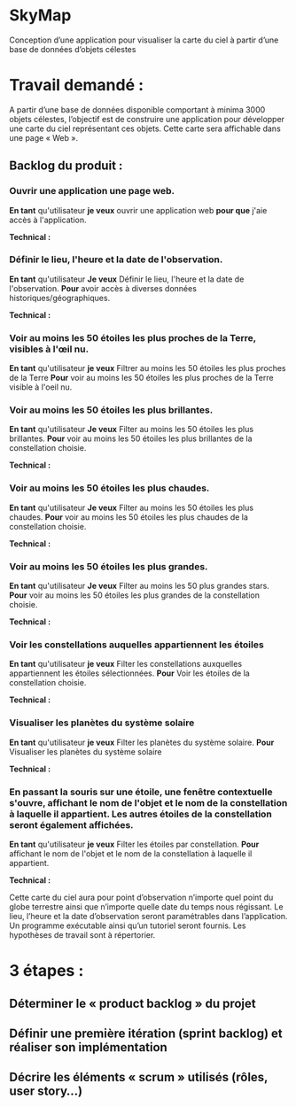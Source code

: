 # SkyMap
Conception d’une application pour visualiser la carte du ciel à partir d’une base de données d’objets célestes

# Travail demandé : 
A partir d’une base de données disponible comportant à minima 3000 objets célestes, l’objectif est de
construire une application pour développer une carte du ciel représentant ces objets. Cette carte sera
affichable dans une page « Web ».

## Backlog du produit :
### Ouvrir une application une page web.
**En tant** qu'utilisateur **je veux** ouvrir une application web **pour que** j'aie accès à l'application.

**Technical :**
  
### Définir le lieu, l'heure et la date de l'observation.
**En tant** qu'utilisateur **Je veux** Définir le lieu, l'heure et la date de l'observation. **Pour** avoir accès à diverses données historiques/géographiques.

**Technical :**

### Voir au moins les 50 étoiles les plus proches de la Terre, visibles à l'œil nu.
**En tant** qu'utilisateur **je veux** Filtrer au moins les 50 étoiles les plus proches de la Terre **Pour** voir au moins les 50 étoiles les plus proches de la Terre visible à l'oeil nu.

### Voir au moins les 50 étoiles les plus brillantes.
**En tant** qu'utilisateur **Je veux** Filter au moins les 50 étoiles les plus brillantes. **Pour** voir au moins les 50 étoiles les plus brillantes de la constellation choisie.

**Technical :**

### Voir au moins les 50 étoiles les plus chaudes.
**En tant** qu'utilisateur **Je veux** Filter au moins les 50 étoiles les plus chaudes. **Pour** voir au moins les 50 étoiles les plus chaudes de la constellation choisie.

**Technical :**

### Voir au moins les 50 étoiles les plus grandes.
**En tant** qu'utilisateur **Je veux** Filter au moins les 50 plus grandes stars. **Pour** voir au moins les 50 étoiles les plus grandes de la constellation choisie. 

**Technical :**

### Voir les constellations auquelles appartiennent les étoiles
**En tant** qu'utilisateur **je veux** Filter les constellations auxquelles appartiennent les étoiles sélectionnées. **Pour** Voir les étoiles de la constellation choisie.

**Technical :**

### Visualiser les planètes du système solaire
**En tant** qu'utilisateur **je veux** Filter les planètes du système solaire. **Pour** Visualiser les planètes du système solaire

**Technical :**

### En passant la souris sur une étoile, une fenêtre contextuelle s'ouvre, affichant le nom de l'objet et le nom de la constellation à laquelle il appartient. Les autres étoiles de la constellation seront également affichées.
**En tant** qu'utilisateur **je veux** Filter les étoiles par constellation. **Pour** affichant le nom de l'objet et le nom de la constellation à laquelle il appartient.

**Technical :**

Cette carte du ciel aura pour point d’observation n’importe quel point du globe terrestre ainsi que n’importe quelle date du temps nous régissant. Le lieu, l’heure et la date d’observation seront paramétrables dans l’application. 
Un programme exécutable ainsi qu’un tutoriel seront fournis. 
Les hypothèses de travail sont à répertorier.

# 3 étapes :
## Déterminer le « product backlog » du projet
## Définir une première itération (sprint backlog) et réaliser son implémentation
## Décrire les éléments « scrum » utilisés (rôles, user story…) 
